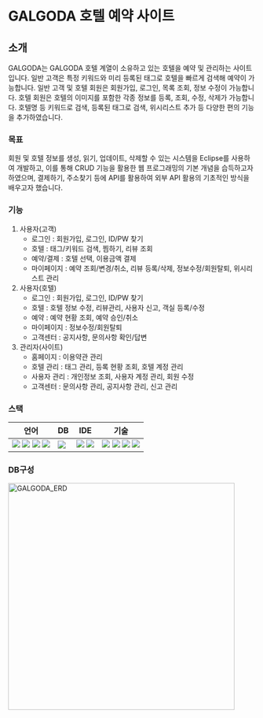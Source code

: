 # GALGODA 호텔 예약 사이트

## 소개
GALGODA는 GALGODA 호텔 계열이 소유하고 있는 호텔을 예약 및 관리하는 사이트입니다.
일반 고객은 특정 키워드와 미리 등록된 태그로 호텔을 빠르게 검색해 예약이 가능합니다.
일반 고객 및 호텔 회원은 회원가입, 로그인, 목록 조회, 정보 수정이 가능합니다.
호텔 회원은 호텔의 이미지를 포함한 각종 정보를 등록, 조회, 수정, 삭제가 가능합니다. 
호텔명 등 키워드로 검색, 등록된 태그로 검색, 위시리스트 추가 등 다양한 편의 기능을 추가하였습니다.

### 목표
회원 및 호텔 정보를 생성, 읽기, 업데이트, 삭제할 수 있는 시스템을 Eclipse를 사용하여 개발하고, 
이를 통해 CRUD 기능을 활용한 웹 프로그래밍의 기본 개념을 습득하고자 하였으며,
결제하기, 주소찾기 등에 API를 활용하여 외부 API 활용의 기초적인 방식을 배우고자 했습니다.

### 기능
1. 사용자(고객)
   - 로그인 : 회원가입, 로그인, ID/PW 찾기
   - 호텔 : 태그/키워드 검색, 찜하기, 리뷰 조회
   - 예약/결제 : 호텔 선택, 이용금액 결제
   - 마이페이지 : 예약 조회/변경/취소, 리뷰 등록/삭제, 정보수정/회원탈퇴, 위시리스트 관리
2. 사용자(호텔)
   - 로그인 : 회원가입, 로그인, ID/PW 찾기
   - 호텔 : 호텔 정보 수정, 리뷰관리, 사용자 신고, 객실 등록/수정
   - 예약 : 예약 현황 조회, 예약 승인/취소
   - 마이페이지 : 정보수정/회원탈퇴
   - 고객센터 : 공지사항, 문의사항 확인/답변
3. 관리자(사이트)
   - 홈페이지 : 이용약관 관리
   - 호텔 관리 : 태그 관리, 등록 현황 조회, 호텔 계정 관리
   - 사용자 관리 : 개인정보 조회, 사용자 계정 관리, 회원 수정
   - 고객센터 : 문의사항 관리, 공지사항 관리, 신고 관리
   
### 스택
| 언어 | DB | IDE | 기술 |
| --- | --- | --- | --- |
|<img src="https://img.shields.io/badge/java-%23ED8B00.svg?style=flat-square&logo=openjdk&logoColor=white">&nbsp;<img src="https://img.shields.io/badge/html5-%23E34F26.svg?style=flat-square&logo=html5&logoColor=white">&nbsp;<img src="https://img.shields.io/badge/css3-%231572B6.svg?style=flat-square&logo=css3&logoColor=white">&nbsp;<img src="https://img.shields.io/badge/javascript-%23323330.svg?style=flat-square&logo=javascript&logoColor=%23F7DF1E">|<img src="https://img.shields.io/badge/Oracle-F80000?style=flat-square&logo=oracle&logoColor=white">|<img src="https://img.shields.io/badge/Eclipse-FE7A16.svg?style=flat-square&logo=Eclipse&logoColor=white">&nbsp;<img src="https://img.shields.io/badge/Visual%20Studio%20Code-0078d7.svg?style=flat-square&logo=visual-studio-code&logoColor=white">|<img src="https://img.shields.io/badge/jquery-%230769AD.svg?style=flat-square&logo=jquery&logoColor=white">&nbsp;<img src="https://img.shields.io/badge/bootstrap-%238511FA.svg?style=flat-square&logo=bootstrap&logoColor=white">&nbsp;<img src="https://img.shields.io/badge/JSP-3776AB.svg?style=flat-square&logo=JSP&logoColor=white">&nbsp;<img src="https://img.shields.io/badge/JSON-3776AB.svg?style=flat-square&logo=JSON&logoColor=white">|

### DB구성
<img width="461" alt="GALGODA_ERD" src="https://github.com/Lee-Da-Ye/GalgodaProject/assets/148595981/3a4be9d4-3ac3-4279-907a-7c8589038d17">
